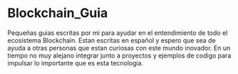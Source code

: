 # Blockchain_Guia
Pequeñas guias escritas por mi para ayudar en el entendimiento de todo el ecosistema Blockchain. Estan escritas en español y espero que sea de ayuda a otras personas que estan curiosas con este mundo inovador.
En un tiempo no muy alejano integrar junto a proyectos y ejemplos de codigo para impulsar lo importante que es esta tecnologia.
